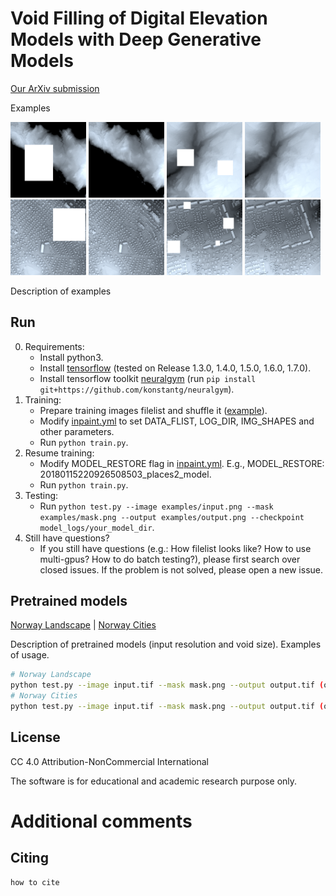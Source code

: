 # Void Filling of Digital Elevation Models with Deep Generative Models

[Our ArXiv submission]()

Examples

<p>
<img style="width:24%;" src="examples/rex01m-min.png" width="300" />
<img style="width:24%;" src="examples/rex01b-min.png" width="300" />
<img style="width:24%;" src="examples/rex03m-min.png" width="300" />
<img style="width:24%;" src="examples/rex03b-min.png" width="300" />

<img style="width:24%;" src="examples/rex09m-min.png" width="300" />
<img style="width:24%;" src="examples/rex09o-min.png" width="300" />
<img style="width:24%;" src="examples/rex07m-min.png" width="300" />
<img style="width:24%;" src="examples/rex07o-min.png" width="300" />
</p>

Description of examples

## Run

0. Requirements:
    * Install python3.
    * Install [tensorflow](https://www.tensorflow.org/install/) (tested on Release 1.3.0, 1.4.0, 1.5.0, 1.6.0, 1.7.0).
    * Install tensorflow toolkit [neuralgym](https://github.com/konstantg/neuralgym) (run `pip install git+https://github.com/konstantg/neuralgym`).
1. Training:
    * Prepare training images filelist and shuffle it ([example](https://github.com/JiahuiYu/generative_inpainting/issues/15)).
    * Modify [inpaint.yml](/inpaint.yml) to set DATA_FLIST, LOG_DIR, IMG_SHAPES and other parameters.
    * Run `python train.py`.
2. Resume training:
    * Modify MODEL_RESTORE flag in [inpaint.yml](/inpaint.yml). E.g., MODEL_RESTORE: 20180115220926508503_places2_model.
    * Run `python train.py`.
3. Testing:
    * Run `python test.py --image examples/input.png --mask examples/mask.png --output examples/output.png --checkpoint model_logs/your_model_dir`.
4. Still have questions?
    * If you still have questions (e.g.: How filelist looks like? How to use multi-gpus? How to do batch testing?), please first search over closed issues. If the problem is not solved, please open a new issue.

## Pretrained models

[Norway Landscape]() | [Norway Cities]()

Description of pretrained models (input resolution and void size). Examples of usage.

```bash
# Norway Landscape
python test.py --image input.tif --mask mask.png --output output.tif (or png) --checkpoint_dir model_logs/checkpoint/
# Norway Cities
python test.py --image input.tif --mask mask.png --output output.tif (or png) --checkpoint_dir model_logs/checkpoint/
```

## License

CC 4.0 Attribution-NonCommercial International

The software is for educational and academic research purpose only.

# Additional comments

## Citing

```
how to cite
```
